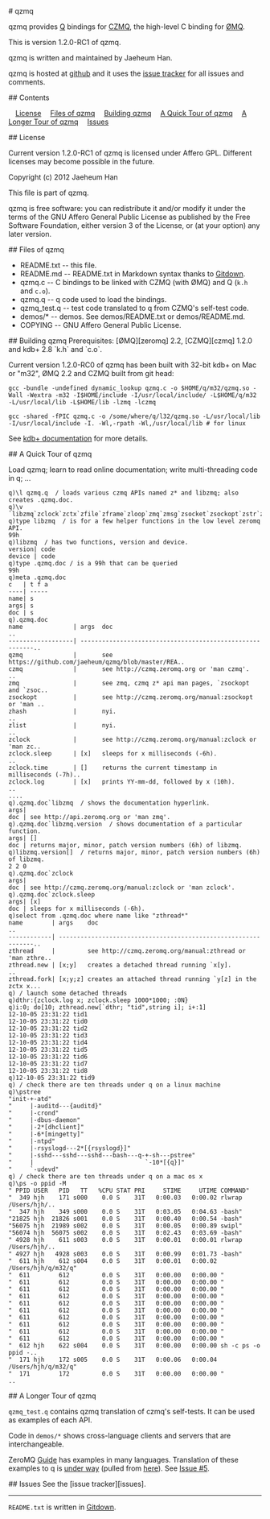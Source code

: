 
<A name="toc1-2" title="qzmq" />
# qzmq

qzmq provides [Q][q] bindings for [CZMQ][czmq], the high-level C binding for [ØMQ][zeromq].

This is version 1.2.0-RC1 of qzmq.

qzmq is written and maintained by Jaeheum Han.

qzmq is hosted at [github][qzmq] and it uses the [issue tracker][issues] for all issues and comments.

<A name="toc2-13" title="Contents" />
## Contents

&emsp;<a href="#toc2-18">License</a>
&emsp;<a href="#toc2-29">Files of qzmq</a>
&emsp;<a href="#toc2-40">Building qzmq</a>
&emsp;<a href="#toc2-52">A Quick Tour of qzmq</a>
&emsp;<a href="#toc2-159">A Longer Tour of qzmq</a>
&emsp;<a href="#toc2-168">Issues</a>
&emsp;<a href="#toc2-172"></a>

<A name="toc2-18" title="License" />
## License

Current version 1.2.0-RC1 of qzmq is licensed under Affero GPL. Different licenses may become possible in the future.

Copyright (c) 2012 Jaeheum Han

This file is part of qzmq.

qzmq is free software: you can redistribute it and/or modify it under the terms of the GNU Affero General Public License as published by the Free Software Foundation, either version 3 of the License, or (at your option) any later version.

<A name="toc2-29" title="Files of qzmq" />
## Files of qzmq

* README.txt -- this file.
* README.md -- README.txt in Markdown syntax thanks to [Gitdown][gitdown].
* qzmq.c -- C bindings to be linked with CZMQ (with ØMQ) and Q (`k.h` and `c.o`).
* qzmq.q -- q code used to load the bindings.
* qzmq_test.q -- test code translated to q from CZMQ's self-test code.
* demos/* -- demos. See demos/README.txt or demos/README.md.
* COPYING -- GNU Affero General Public License.

<A name="toc2-40" title="Building qzmq" />
## Building qzmq
Prerequisites: [ØMQ][zeromq] 2.2, [CZMQ][czmq] 1.2.0 and kdb+ 2.8 `k.h` and `c.o`.

Current version 1.2.0-RC0 of qzmq has been built with 32-bit kdb+ on Mac or "m32", ØMQ 2.2 and CZMQ built from git head:

    gcc -bundle -undefined dynamic_lookup qzmq.c -o $HOME/q/m32/qzmq.so -Wall -Wextra -m32 -I$HOME/include -I/usr/local/include/ -L$HOME/q/m32 -L/usr/local/lib -L$HOME/lib -lzmq -lczmq
    
    gcc -shared -fPIC qzmq.c -o /some/where/q/l32/qzmq.so -L/usr/local/lib -I/usr/local/include -I. -Wl,-rpath -Wl,/usr/local/lib # for linux
    
See [kdb+ documentation][kdbdoc] for more details.

<A name="toc2-52" title="A Quick Tour of qzmq" />
## A Quick Tour of qzmq

Load qzmq; learn to read online documentation; write multi-threading code in q; ...

    q)\l qzmq.q  / loads various czmq APIs named z* and libzmq; also creates .qzmq.doc.
    q)\v
    `libzmq`zclock`zctx`zfile`zframe`zloop`zmq`zmsg`zsocket`zsockopt`zstr`zthread
    q)type libzmq  / is for a few helper functions in the low level zeromq API.
    99h
    q)libzmq  / has two functions, version and device.
    version| code
    device | code
    q)type .qzmq.doc / is a 99h that can be queried
    99h
    q)meta .qzmq.doc
    c   | t f a
    ----| -----
    name| s    
    args| s    
    doc | s    
    q).qzmq.doc
    name              | args  doc                                                ..
    ------------------| ---------------------------------------------------------..
    qzmq              |       see https://github.com/jaeheum/qzmq/blob/master/REA..
    czmq              |       see http://czmq.zeromq.org or 'man czmq'.          ..
    zmq               |       see zmq, czmq z* api man pages, `zsockopt and `zsoc..
    zsockopt          |       see http://czmq.zeromq.org/manual:zsockopt or 'man ..
    zhash             |       nyi.                                               ..
    zlist             |       nyi.                                               ..
    zclock            |       see http://czmq.zeromq.org/manual:zclock or 'man zc..
    zclock.sleep      | [x]   sleeps for x milliseconds (-6h).                   ..
    zclock.time       | []    returns the current timestamp in milliseconds (-7h)..
    zclock.log        | [x]   prints YY-mm-dd, followed by x (10h).              ..
    ....
    q).qzmq.doc`libzmq  / shows the documentation hyperlink.
    args| 
    doc | see http://api.zeromq.org or 'man zmq'.
    q).qzmq.doc`libzmq.version  / shows documentation of a particular function.
    args| []
    doc | returns major, minor, patch version numbers (6h) of libzmq.
    q)libzmq.version[]  / returns major, minor, patch version numbers (6h) of libzmq.
    2 2 0
    q).qzmq.doc`zclock
    args| 
    doc | see http://czmq.zeromq.org/manual:zclock or 'man zclock'.
    q).qzmq.doc`zclock.sleep
    args| [x]
    doc | sleeps for x milliseconds (-6h).
    q)select from .qzmq.doc where name like "zthread*"
    name        | args    doc                                                    ..
    ------------| ---------------------------------------------------------------..
    zthread     |         see http://czmq.zeromq.org/manual:zthread or 'man zthre..
    zthread.new | [x;y]   creates a detached thread running `x[y].               ..
    zthread.fork| [x;y;z] creates an attached thread running `y[z] in the zctx x...
    q) / launch some detached threads
    q)dthr:{zclock.log x; zclock.sleep 1000*1000; :0N}
    q)i:0; do[10; zthread.new[`dthr; "tid",string i]; i+:1]
    12-10-05 23:31:22 tid1
    12-10-05 23:31:22 tid0
    12-10-05 23:31:22 tid2
    12-10-05 23:31:22 tid3
    12-10-05 23:31:22 tid4
    12-10-05 23:31:22 tid5
    12-10-05 23:31:22 tid6
    12-10-05 23:31:22 tid7
    12-10-05 23:31:22 tid8
    q)12-10-05 23:31:22 tid9
    q) / check there are ten threads under q on a linux machine
    q)\pstree
    "init-+-atd"
    "     |-auditd---{auditd}"
    "     |-crond"
    "     |-dbus-daemon"
    "     |-2*[dhclient]"
    "     |-6*[mingetty]"
    "     |-ntpd"
    "     |-rsyslogd---2*[{rsyslogd}]"
    "     |-sshd---sshd---sshd---bash---q-+-sh---pstree"
    "     |                               `-10*[{q}]"
    "     `-udevd"
    q) / check there are ten threads under q on a mac os x
    q)\ps -o ppid -M
    " PPID USER   PID   TT   %CPU STAT PRI     STIME     UTIME COMMAND"
    "  349 hjh    171 s000    0.0 S    31T   0:00.03   0:00.02 rlwrap /Users/hjh/..
    "  347 hjh    349 s000    0.0 S    31T   0:03.05   0:04.63 -bash"
    "21825 hjh  21826 s001    0.0 S    31T   0:00.40   0:00.54 -bash"
    "56075 hjh  21989 s002    0.0 S    31T   0:00.05   0:00.89 swipl"
    "56074 hjh  56075 s002    0.0 S    31T   0:02.43   0:03.69 -bash"
    " 4928 hjh    611 s003    0.0 S    31T   0:00.01   0:00.01 rlwrap /Users/hjh/..
    " 4927 hjh   4928 s003    0.0 S    31T   0:00.99   0:01.73 -bash"
    "  611 hjh    612 s004    0.0 S    31T   0:00.01   0:00.02 /Users/hjh/q/m32/q"
    "  611        612         0.0 S    31T   0:00.00   0:00.00 "
    "  611        612         0.0 S    31T   0:00.00   0:00.00 "
    "  611        612         0.0 S    31T   0:00.00   0:00.00 "
    "  611        612         0.0 S    31T   0:00.00   0:00.00 "
    "  611        612         0.0 S    31T   0:00.00   0:00.00 "
    "  611        612         0.0 S    31T   0:00.00   0:00.00 "
    "  611        612         0.0 S    31T   0:00.00   0:00.00 "
    "  611        612         0.0 S    31T   0:00.00   0:00.00 "
    "  611        612         0.0 S    31T   0:00.00   0:00.00 "
    "  611        612         0.0 S    31T   0:00.00   0:00.00 "
    "  612 hjh    622 s004    0.0 S    31T   0:00.00   0:00.00 sh -c ps -o ppid -..
    "  171 hjh    172 s005    0.0 S    31T   0:00.06   0:00.04 /Users/hjh/q/m32/q"
    "  171        172         0.0 S    31T   0:00.00   0:00.00 "
    ..

<A name="toc2-159" title="A Longer Tour of qzmq" />
## A Longer Tour of qzmq

`qzmq_test.q` contains qzmq translation of czmq's self-tests. It can be used as examples of each API.

Code in `demos/*` shows cross-language clients and servers that are interchangeable.

ZeroMQ [Guide][zguide] has examples in many languages. Translation of these examples to q is [under way](https://github.com/imatix/zguide/tree/master/examples/Q)  (pulled from [here](https://github.com/jaeheum/zguide/tree/master/examples/Q)). See [Issue #5](https://github.com/jaeheum/qzmq/issues/5).

<A name="toc2-168" title="Issues" />
## Issues
See the [issue tracker][issues].
<A name="toc2-172" title="" />

---

`README.txt` is written in [Gitdown][gitdown].

[qzmq]: https://github.com/jaeheum/qzmq
[zeromq]: http://www.zeromq.org
[czmq]: http://czmq.zeromq.org
[q]: http://kx.com
[kdbdoc]: http://code.kx.com/wiki/Cookbook/ExtendingWithC
[issues]: https://github.com/jaeheum/qzmq/issues
[zguide]: http://zguide.zeromq.org
[gitdown]: https://github.com/imatix/gitdown
